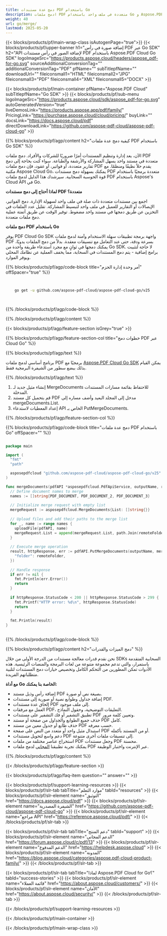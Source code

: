 ```yaml
---
title: دمج عدة مستندات PDF باستخدام Go
description: ادمج ملفات PDF متعددة في ملف واحد باستخدام Go و Aspose.PDF Cloud SDK.
weight: 40
url: go/merge/
lastmod: 2025-05-20
---
```


{{< blocks/products/pf/main-wrap-class isAutogenPage="true">}}
{{< blocks/products/pf/upper-banner h1="إضافة صورة في رأس PDF عبر Go SDK" h2="API لإضافة الصور في رأس مستندات PDF باستخدام Aspose.PDF Cloud Go SDK" logoImageSrc="https://products.aspose.cloud/headers/aspose_pdf-for-go.svg" sourceAdditionalConversionTag="" additionalConversionTag="PDF" pfName="" subTitlepfName="" downloadUrl="" fileiconsmall1="HTML" fileiconsmall2="JPG" fileiconsmall3="PDF" fileiconsmall4="XML" fileiconsmall5="DOCX" >}}

{{< blocks/products/pf/main-container pfName="Aspose.PDF Cloud" subTitlepfName="Go SDK" >}}
{{< blocks/products/pf/sub-menu logoImageSrc="https://products.aspose.cloud/sdk/aspose_pdf-for-go.svg"
autoGeneratedVersion="true"
liveDemosLink="https://products.aspose.app/pdf/family/" PricingLink="https://purchase.aspose.cloud/cloud/pricing/" buyLink="" docsLink="https://docs.aspose.cloud/pdf"  directDownloadLink="https://github.com/aspose-pdf-cloud/aspose-pdf-cloud-go" >}}

{{% blocks/products/pf/agp/content h2="كيفية دمج عدة ملفات PDF باستخدام Go SDK" %}}

الآن، يعد إدارة وتنظيم المستندات أمرًا ضروريًا للشركات والأفراد. دمج ملفات PDF متعددة في مستند واحد يسهل المشاركة والأرشفة والطباعة. سواء كنت بحاجة إلى دمج تقارير متعددة، أو فواتير، أو عقود، فإن دمج ملفات PDF يقدم حلاً نظيفًا ومنظمًا. مع مكتبة Aspose Cloud Go، يمكنك بسهولة دمج مستندات PDF متعددة برمجيًا باستخدام قوة الحوسبة السحابية. سيرشدك هذا الدليل لدمج ملفات PDF باستخدام Aspose's Cloud API في Go.

**لماذا أحتاج إلى دمج مستندات PDF متعددة؟**

اجمع بين مستندات متعددة ذات صلة في ملف واحد لسهولة الإدارة. دمج الفواتير، الإيصالات أو التقارير للعميل في ملف واحد لتبسيط المشاركة. تقليل عدد الملفات في التخزين عن طريق دمجها في مستند واحد مضغوط. توفير الوقت عن طريق أتمتة عملية دمج ملفات متعددة.

**دمج ملفات PDF باستخدام Go**

يوفر PDF Cloud Go SDK واجهة برمجة تطبيقات سهلة الاستخدام وآمنة لدمج ملفات PDF بسرعة ودقة، حتى عند التعامل مع تنسيقات معقدة. بدلاً من دمج الملفات يدويًا، يمكنك دمجها في ثوانٍ مع مجرد استدعاء طريقة واحدة من Go SDK. لا حاجة لتثبيت برامج إضافية - يتم دمج المستندات في السحابة، مما يخفف العملية عن نظامك المحلي ويوفر الموارد.

{{% blocks/products/pf/agp/code-block title="أمر وحدة إدارة الحزم" offSpacer="true" %}}

```bash

     
    go get -u github.com/aspose-pdf-cloud/aspose-pdf-cloud-go/v25
     
     

```

{{% /blocks/products/pf/agp/code-block %}}

{{% /blocks/products/pf/agp/content %}}

{{< blocks/products/pf/agp/feature-section isGrey="true" >}}

{{% blocks/products/pf/agp/feature-section-col title="خطوات دمج PDF عبر Cloud Go" %}}

{{% blocks/products/pf/agp/text %}}

برنامج أساسي لدمج ملفات PDF برمجيًا مع
[Aspose.PDF Cloud Go SDK](https://products.aspose.cloud/pdf/go/)
يمكن القيام بذلك ببضع سطور من الشيفرة البرمجية فقط.

{{% /blocks/products/pf/agp/text %}}

1. إنشاء مثيل جديد لـ MergeDocuments للاحتفاظ بقائمة مسارات المستندات المدخلة.
1. قم بتحميل كل مستند PDF مدخل إلى المجلد البعيد وأضف مساره إلى mergeDocuments.List.
1. إعداد المعطيات لاستدعاء API الخاص بـ PutMergeDocuments.

{{% /blocks/products/pf/agp/feature-section-col %}}

{{% blocks/products/pf/agp/code-block title="دمج عدة ملفات PDF باستخدام Go" offSpacer="" %}}

```go

package main

import (
  "fmt"
  "path"

  asposepdfcloud "github.com/aspose-pdf-cloud/aspose-pdf-cloud-go/v25"
)

func mergeDocuments(pdfAPI *asposepdfcloud.PdfApiService, outputName, remoteFolder string) {
  // Define document names to merge
  names := []string{PDF_DOCUMENT, PDF_DOCUMENT_2, PDF_DOCUMENT_3}
  
  // Initialize merge request with empty list
  mergeRequest := asposepdfcloud.MergeDocuments{List: []string{}}
  
  // Upload files and add their paths to the merge list
  for _, name := range names {
    uploadFile(pdfAPI, name)
    mergeRequest.List = append(mergeRequest.List, path.Join(remoteFolder, name))
  }
  
  // Execute merge operation
  result, httpResponse, err := pdfAPI.PutMergeDocuments(outputName, mergeRequest, map[string]interface{}{
    "folder": remoteFolder,
  })
  
  // Handle response
  if err != nil {
    fmt.Println(err.Error())
    return
  }
  
  if httpResponse.StatusCode < 200 || httpResponse.StatusCode > 299 {
    fmt.Printf("HTTP error: %d\n", httpResponse.StatusCode)
    return
  }
  
  fmt.Println(result)
}
  
```

{{% /blocks/products/pf/agp/code-block %}}

{{% blocks/products/pf/agp/content h2="دمج الميزات والقدرات" %}}

نحن نقدم قدرات معالجة مستندات من الدرجة الأولى من خلال SDKs السحابية المتقدمة باستمرار، والتي تدعم مجموعة متنوعة من لغات البرمجة والمنصات الرئيسية. هذه الأدوات تمكن المطورين من التحكم الكامل وتخصيص خيارات دمج المستندات لتلبية متطلباتهم الفريدة.

**مع أداة Go الخاصة بنا يمكنك:**

+ إضافة رأس وذيل مستند PDF بصيغة نص أو صورة.
+ إضافة جداول وطوابع نصية أو صورية إلى مستندات PDF.
+ إلحاق عدة مستندات PDF إلى ملف موجود.
+ العمل مع مرفقات PDF، التعليقات التوضيحية، وحقول النماذج.
+ تطبيق التشفير أو فك التشفير على مستندات PDF وتعيين كلمة مرور.
+ حذف جميع الطوابع والجداول من صفحة أو مستند PDF كامل.
+ حذف طابع أو جدول معين من مستند PDF حسب معرفه.
+ استبدال مثيل واحد أو متعدد من النص على صفحة PDF أو من المستند بأكمله.
+ دعم واسع لتحويل مستندات PDF إلى تنسيقات ملفات أخرى متنوعة.
+ استخراج عناصر مختلفة من ملفات PDF وجعل مستندات PDF محسنة.
+ يمكنك تجربة تطبيقنا [المجاني](https://products.aspose.app/pdf/merger) لدمج ملفات PDF عبر الإنترنت واختبار الوظيفة.

{{% /blocks/products/pf/agp/content %}}

{{< /blocks/products/pf/agp/feature-section >}}

{{< blocks/products/pf/agp/faq-item question="" answer="" >}}

{{< blocks/products/pf/support-learning-resources >}}
{{< blocks/products/pf/slr-tab tabTitle="موارد التعلم" tabId="resources" >}}
{{< blocks/products/pf/slr-element name="التوثيق" href="https://docs.aspose.cloud/pdf" >}}
{{< blocks/products/pf/slr-element name="الشيفرة المصدرية" href="https://github.com/aspose-pdf-cloud/aspose-pdf-cloud-go" >}}
{{< blocks/products/pf/slr-element name="مراجع API" href="https://reference.aspose.cloud/pdf/" >}}
{{< /blocks/products/pf/slr-tab >}}

{{< blocks/products/pf/slr-tab tabTitle="دعم المنتج" tabId="support" >}}
{{< blocks/products/pf/slr-element name="الدعم المجاني" href="https://forum.aspose.cloud/c/pdf/13" >}}
{{< blocks/products/pf/slr-element name="الدعم المدفوع" href="https://helpdesk.aspose.cloud" >}}
{{< blocks/products/pf/slr-element name="المدونة" href="https://blog.aspose.cloud/categories/aspose.pdf-cloud-product-family/" >}}
{{< /blocks/products/pf/slr-tab >}}

{{< blocks/products/pf/slr-tab tabTitle="لماذا Aspose.PDF Cloud for Go؟" tabId="success-stories" >}}
{{< blocks/products/pf/slr-element name="قائمة العملاء" href="https://about.aspose.cloud/customers/" >}}
{{< blocks/products/pf/slr-element name="الأمان" href="https://about.aspose.cloud/security/" >}}
{{< /blocks/products/pf/slr-tab >}}

{{< /blocks/products/pf/support-learning-resources >}}

{{< /blocks/products/pf/main-container >}}

{{< /blocks/products/pf/main-wrap-class >}}



